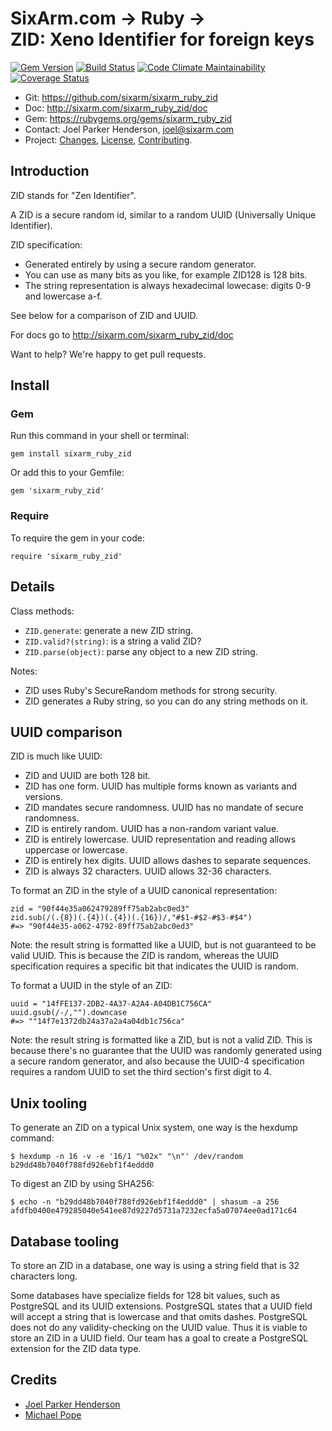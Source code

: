 # SixArm.com → Ruby → <br> ZID: Xeno Identifier for foreign keys

<!--header-open-->

[![Gem Version](https://badge.fury.io/rb/sixarm_ruby_zid.svg)](http://badge.fury.io/rb/sixarm_ruby_zid)
[![Build Status](https://travis-ci.org/SixArm/sixarm_ruby_zid.png)](https://travis-ci.org/SixArm/sixarm_ruby_zid)
[![Code Climate Maintainability](https://api.codeclimate.com/v1/badges/e0e205a7564fafacc365/maintainability)](https://codeclimate.com/github/SixArm/sixarm_ruby_zid/maintainability)
[![Coverage Status](https://coveralls.io/repos/SixArm/sixarm_ruby_zid/badge.svg?branch=master&service=github)](https://coveralls.io/github/SixArm/sixarm_ruby_zid?branch=master)

* Git: <https://github.com/sixarm/sixarm_ruby_zid>
* Doc: <http://sixarm.com/sixarm_ruby_zid/doc>
* Gem: <https://rubygems.org/gems/sixarm_ruby_zid>
* Contact: Joel Parker Henderson, <joel@sixarm.com>
* Project: [Changes](CHANGES.md), [License](LICENSE.md), [Contributing](CONTRIBUTING.md).

<!--header-shut-->


## Introduction

ZID stands for "Zen Identifier".

A ZID is a secure random id, similar to a random UUID (Universally Unique Identifier).

ZID specification:

  * Generated entirely by using a secure random generator.
  * You can use as many bits as you like, for example ZID128 is 128 bits.
  * The string representation is always hexadecimal lowecase: digits 0-9 and lowercase a-f.

See below for a comparison of ZID and UUID.

For docs go to <http://sixarm.com/sixarm_ruby_zid/doc>

Want to help? We're happy to get pull requests.


<!--install-opent-->

## Install

### Gem

Run this command in your shell or terminal:

    gem install sixarm_ruby_zid

Or add this to your Gemfile:

    gem 'sixarm_ruby_zid'

### Require

To require the gem in your code:

    require 'sixarm_ruby_zid'

<!--install-shut-->


## Details

Class methods:

  * `ZID.generate`: generate a new ZID string.
  * `ZID.valid?(string)`: is a string a valid ZID?
  * `ZID.parse(object)`: parse any object to a new ZID string.

Notes:

  * ZID uses Ruby's SecureRandom methods for strong security.
  * ZID generates a Ruby string, so you can do any string methods on it.


## UUID comparison

ZID is much like UUID:

  * ZID and UUID are both 128 bit.
  * ZID has one form. UUID has multiple forms known as variants and versions.
  * ZID mandates secure randomness. UUID has no mandate of secure randomness.
  * ZID is entirely random. UUID has a non-random variant value.
  * ZID is entirely lowercase. UUID representation and reading allows uppercase or lowercase.
  * ZID is entirely hex digits. UUID allows dashes to separate sequences.
  * ZID is always 32 characters. UUID allows 32-36 characters.

To format an ZID in the style of a UUID canonical representation:

    zid = "90f44e35a062479289ff75ab2abc0ed3"
    zid.sub(/(.{8})(.{4})(.{4})(.{16})/,"#$1-#$2-#$3-#$4")
    #=> "90f44e35-a062-4792-89ff75ab2abc0ed3"

Note: the result string is formatted like a UUID, but is not guaranteed to be valid UUID. This is because the ZID is random, whereas the UUID specification requires a specific bit that indicates the UUID is random.

To format a UUID in the style of an ZID:

    uuid = "14fFE137-2DB2-4A37-A2A4-A04DB1C756CA"
    uuid.gsub(/-/,"").downcase
    #=> ""14f7e1372db24a37a2a4a04db1c756ca"

Note: the result string is formatted like a ZID, but is not a valid ZID. This is because there's no guarantee that the UUID was randomly generated using a secure random generator, and also because the UUID-4 specification requires a random UUID to set the third section's first digit to 4.


## Unix tooling

To generate an ZID on a typical Unix system, one way is the hexdump command:

    $ hexdump -n 16 -v -e '16/1 "%02x" "\n"' /dev/random
    b29dd48b7040f788fd926ebf1f4eddd0

To digest an ZID by using SHA256:

    $ echo -n "b29dd48b7040f788fd926ebf1f4eddd0" | shasum -a 256
    afdfb0400e479285040e541ee87d9227d5731a7232ecfa5a07074ee0ad171c64


## Database tooling

To store an ZID in a database, one way is using a string field that is 32 characters long.

Some databases have specialize fields for 128 bit values, such as PostgreSQL and its UUID extensions. PostgreSQL states that a UUID field will accept a string that is lowercase and that omits dashes. PostgreSQL does not do any validity-checking on the UUID value. Thus it is viable to store an ZID in a UUID field. Our team has a goal to create a PostgreSQL extension for the ZID data type.

## Credits

* [Joel Parker Henderson](https://github.com/joelparkerhenderson)
* [Michael Pope](https://github.com/amorphid)
